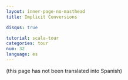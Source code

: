 ```yaml
---
layout: inner-page-no-masthead
title: Implicit Conversions

disqus: true

tutorial: scala-tour
categories: tour
num: 32
language: es
---
```


(this page has not been translated into Spanish)
